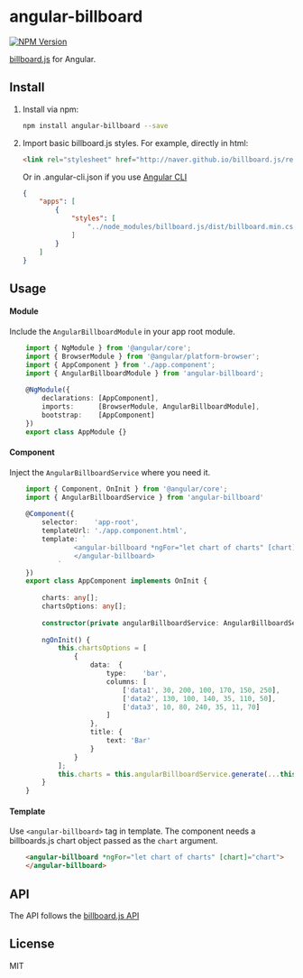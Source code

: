 # angular-billboard #

[![NPM Version](http://img.shields.io/npm/v/angular-billboard.svg?style=flat)](https://www.npmjs.com/package/angular-billboard)

[billboard.js](https://naver.github.io/billboard.js/) for Angular.

## Install ##
1. Install via npm:

    ```bash
    npm install angular-billboard --save
    ```
    
2. Import basic billboard.js styles. For example, directly in html:

    ```html
    <link rel="stylesheet" href="http://naver.github.io/billboard.js/release/latest/dist/billboard.min.css">
    ```
    
    Or in .angular-cli.json if you use [Angular CLI](https://cli.angular.io/)
    ```json
    {
        "apps": [
            {
                "styles": [
                    "../node_modules/billboard.js/dist/billboard.min.css"
                ]
            }
        ]
    }
    ```
    
## Usage ##

#### Module ####

Include the `AngularBillboardModule` in your app root module.

```ts
    import { NgModule } from '@angular/core';
    import { BrowserModule } from '@angular/platform-browser';
    import { AppComponent } from './app.component';
    import { AngularBillboardModule } from 'angular-billboard';
    
    @NgModule({
        declarations: [AppComponent],
        imports:      [BrowserModule, AngularBillboardModule],
        bootstrap:    [AppComponent]
    })
    export class AppModule {}
``` 

#### Component ####

Inject the `AngularBillboardService` where you need it.

```ts
    import { Component, OnInit } from '@angular/core';
    import { AngularBillboardService } from 'angular-billboard'
    
    @Component({
        selector:    'app-root',
        templateUrl: './app.component.html',
        template: `
                <angular-billboard *ngFor="let chart of charts" [chart]="chart">
                </angular-billboard>
            `
    })
    export class AppComponent implements OnInit {
        
        charts: any[];
        chartsOptions: any[];
        
        constructor(private angularBillboardService: AngularBillboardService) {}
        
        ngOnInit() {
            this.chartsOptions = [
                {
                    data:  {
                        type:    'bar',
                        columns: [
                            ['data1', 30, 200, 100, 170, 150, 250],
                            ['data2', 130, 100, 140, 35, 110, 50],
                            ['data3', 10, 80, 240, 35, 11, 70]
                        ]
                    },
                    title: {
                        text: 'Bar'
                    }
                }
            ];
            this.charts = this.angularBillboardService.generate(...this.chartsOptions);
        }
    }
```

#### Template ####

Use `<angular-billboard>` tag in template. The component needs a billboards.js chart object passed as the `chart` argument.

```html
    <angular-billboard *ngFor="let chart of charts" [chart]="chart">
    </angular-billboard>
```

## API ##

The API follows the [billboard.js API](https://naver.github.io/billboard.js/release/latest/doc/)

## License ##

MIT
